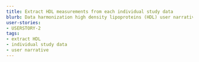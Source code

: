 ```yaml
---
title: Extract HDL measurements from each individual study data
blurb: Data harmonization high density lipoproteins (HDL) user narrative
user-stories:
- USERSTORY-2
tags:
- extract HDL
- individual study data
- user narrative
---
```

